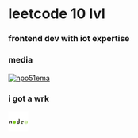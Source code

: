 <h1>leetcode 10 lvl</h1>
<h3>frontend dev with iot expertise</h3>

<h3>media</h3>
<p align="left">
<a href="https://www.leetcode.com/npo51ema" target="blank"><img align="center" src="https://raw.githubusercontent.com/rahuldkjain/github-profile-readme-generator/master/src/images/icons/Social/leet-code.svg" alt="npo51ema" height="30" width="40" /></a>
</p>

<h3 align="left">i got a wrk</h3>
<p align="left"> <a href="https://graphql.org" target="_blank" rel="noreferrer"> <img src="https://raw.githubusercontent.com/devicons/devicon/master/icons/nodejs/nodejs-original-wordmark.svg" alt="nodejs" width="40" height="40"/></a></p>
